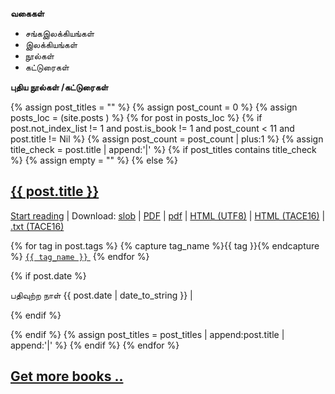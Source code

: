 **வகைகள்**

- சங்கஇலக்கியங்கள்
- இலக்கியங்கள்
- நூல்கள்
- கட்டுரைகள்

**புதிய நூல்கள் /கட்டுரைகள்** 

{% assign post_titles = "" %}
{% assign post_count = 0 %}
{% assign posts_loc = (site.posts  ) %}
{% for post in posts_loc %}
{% if post.not_index_list != 1 and post.is_book != 1 and post_count < 11 and post.title != Nil %}
{% assign post_count = post_count | plus:1 %}
{% assign title_check = post.title | append:'|' %}
	{% if post_titles contains title_check %}
		{% assign empty = "" %}
	{% else %}
<div class="post">
<h2><a href="{{ site.url}}{{ post.url }}">{{ post.title }}</a></h2>
<p class="post-link">
<a href="{{ site.url}}{{ post.url }}_1">Start reading</a> | Download:  
<a href="{{ site.noolkal }}/{{ post.permalink }}.slob">slob</a> | 
<a href="{{ site.noolkal }}//{{ post.permalink }}_A4.pdf">PDF</a> | 
<a href="{{ site.noolkal }}//{{ post.permalink }}_6inch.pdf">pdf</a> | 
<a href="{{ site.noolkal }}//{{ post.permalink }}_utf8.html">HTML (UTF8)</a> | 
<a href="{{ site.noolkal }}//{{ post.permalink }}_tace.html">HTML (TACE16)</a> | 
<a href="{{ site.noolkal }}//{{ post.permalink }}_tace.txt">.txt (TACE16)</a>
</p>
<!--p class="post-link"><a href="{{ site.url}}/{{ post.url }}">இயங்கலையில் படிக்க . . .</a></p-->

{% for tag in post.tags %}
{% capture tag_name %}{{ tag }}{% endcapture %}
<a href="/tag/{{ tag_name }}"><code class="highligher-rouge"><nobr>{{ tag_name }}</nobr></code>&nbsp;</a>
{% endfor %}


{% if post.date %}
<p class="post-info">பதிவுற்ற நாள் {{ post.date | date_to_string }} | 
</p>
{% endif %}

{% endif %}
{% assign post_titles = post_titles | append:post.title | append:'|' %}
{% endif %}
{% endfor %}

<h2><a class="post-link" href="more_books" class="button button2">Get more books ..
</a></h2>
